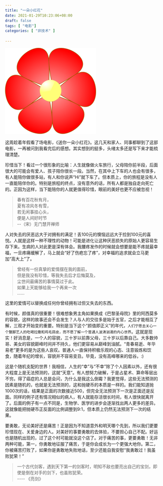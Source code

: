 ```yaml
---
title: "一朵小红花"
date: 2021-01-29T10:23:06+08:00
draft: false
tags: [ "电影"]
categories: [ "非技术" ]

---
```


![](RedFlower.PNG)

这周趁着年假看了场电影，《送你一朵小红花》。这几天和家人、同事都聊到了这部电影，一再被问到我看完后的感想。其实想到的挺多，头绪太多还是写下来才能梳理清楚。

珍惜当下！看过一个很形象的比喻：人生就像做火车旅行，父母陪你前半段，后面很大的可能会有爱人、孩子陪你很长一段。当然，在其中上下车的人也会有很多，有人能陪你做很多站，有人和你说声“Hi”就下车了。但本质上，你的旅程是没有人一直能陪伴你的。特别是旅程的终点，没有意外的话，所有人都是独自走向死亡的。正因为这样，当下能陪你的人就更值得珍惜，眼前的美好也更不应被忽视！
> 春有百花秋有月，  
> 夏有凉风冬有雪，  
> 若无闲事挂心头，  
> 便是人间好时节    
>       --（宋）无门慧开禅师

人对失去的厌恶远大于对拥有的满足！丢100元的懊恼远远大于捡到100元的喜悦。人就是这样一种不理性的动物！可能是进化让这种厌恶损失的原始人更容易生存下来。生病的人对此更是深有体会。我腰疼发作的时候就会想要是能不疼就最幸福，一旦疼痛缓解了，马上就会“好了伤疤忘了疼”，对幸福的追求就会立马更加“高大上”了。
> 曾经有一份真挚的爱情摆在我的面前，  
> 但是我没有珍惜，等我失去后才后悔莫及，  
> 尘世间最痛苦的事情莫过于此。  
> 如果上天能够给我一个再来一次  
> ......  

这里的爱情可以替换成任何你曾经拥有过但又失去的东西。

有时候，颜值真的很重要！很难想象男主角如果换成《巴黎圣母院》里的阿西莫多的容貌，这样的故事还会不会发生？人与人的交往多是始于五官，之后才能相互了解，三观才开始变的重要。特别是当下这个“颜值即正义”的年代，`人们宁愿去关心一个蹩脚艺人的吃喝拉撒和鸡毛蒜皮，而不愿了解一个普通人波涛汹涌的内心世界`。这就是现实！好消息是，一个人的容貌，三十岁以前靠父母，三十岁以后靠自己。大多数帅哥、美女的容貌巅峰时间并不持久，他们更容易从巅峰到油腻。“青春易逝、年华易老”更多的是为这些人哀叹。普通人一直保持积极乐观的心态、注意锻炼和饮食，随着年纪的增长，容貌并不容易变丑。毕竟，没有高峰哪来的低谷。:)

这是个随机支配的世界！我相信，人生的“幸”与“不幸”除了个人因素以外，还有很大程度上是无法预测的，这就“天意”。有人想努力破解，于是占星术、算命等层出不穷。得了癌症的人总是会问，为什么是我这么倒霉？我更觉得，这些无法预测的因素是随机的，也就是无法预测的，这和抛硬币的本质是一样的。我们能知道抛1000次的话，结果是正面的次数接近500，但完全无法预测下一次是正面还是反面。同样的例子还有情况相似的病人，有人就能存活很长时间，有人很快就离开了。后面的例子有一点不同是，生物学、医学的进步会逐渐找出两人更多的差异。这就像能把抛硬币正反面的比例调整到9:1，但本质上仍然无法预测下一次的结果。

要勇敢，无论美好还是痛苦！正是因为不知道意外和明天哪个先到，所以我们更要珍惜现在、关爱身边的人。对美好的事要勇敢的去体验，不要担心自己不配。好运也是随机出现的，过了这个村可能就没这个店了。对于痛苦的事，更要勇敢！无非两种可能，第一，你勇敢地征服了痛苦，于是你会成长为一个更强大地你。第二，你被痛苦打败了，如果你是勇敢地失败地话，至少还能自我安慰“我勇敢过！我虽败犹荣！”

> 一个古代剑客，遇到天下第一的剑客时，明知不敌也要亮出自己的宝剑，即使是倒在对手的剑下，也虽败犹荣。  
>                                                          ---- 《亮剑》
